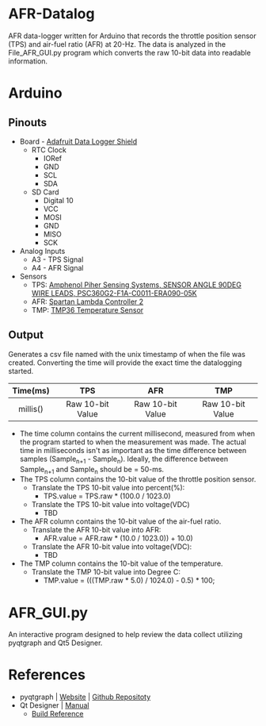 # AFR-Datalog
AFR data-logger written for Arduino that records the throttle position sensor (TPS) and air-fuel ratio (AFR) at 20-Hz. The data is analyzed in the File_AFR_GUI.py program which converts the raw 10-bit data into readable information. 

# Arduino
## Pinouts
* Board - [Adafruit Data Logger Shield](https://learn.adafruit.com/adafruit-data-logger-shield/overview)
  * RTC Clock
    * IORef
    * GND
    * SCL
    * SDA
  * SD Card
    * Digital 10
    * VCC
    * MOSI
    * GND
    * MISO
    * SCK
* Analog Inputs
  * A3 - TPS Signal
  * A4 - AFR Signal
* Sensors
  * TPS: [Amphenol Piher Sensing Systems, SENSOR ANGLE 90DEG WIRE LEADS, PSC360G2-F1A-C0011-ERA090-05K](https://www.digikey.com/product-detail/en/amphenol-piher-sensing-systems/PSC360G2-F1A-C0011-ERA090-05K/1993-1007-ND/9555845)
  * AFR: [Spartan Lambda Controller 2](https://www.14point7.com/products/spartan-lambda-controller-2)
  * TMP: [TMP36 Temperature Sensor](https://cdn.sparkfun.com/datasheets/Sensors/Temp/TMP35_36_37.pdf)
## Output
Generates a csv file named with the unix timestamp of when the file was created. Converting the time will provide the exact time the datalogging started.

| Time(ms) | TPS | AFR | TMP |
| :---: | :---: | :---: | :---: |
| millis() | Raw 10-bit Value | Raw 10-bit Value | Raw 10-bit Value

* The time column contains the current millisecond, measured from when the program started to when the measurement was made. The actual time in milliseconds isn't as important as the time difference between samples (Sample<sub>n+1</sub> - Sample<sub>n</sub>). Ideally, the difference between Sample<sub>n+1</sub> and Sample<sub>n</sub> should be = 50-ms.
* The TPS column contains the 10-bit value of the throttle position sensor.
  * Translate the TPS 10-bit value into percent(%):
    * TPS.value = TPS.raw * (100.0 / 1023.0)
  * Translate the TPS 10-bit value into voltage(VDC)
    * TBD
* The AFR column contains the 10-bit value of the air-fuel ratio.
  * Translate the AFR 10-bit value into AFR:
    * AFR.value = AFR.raw * (10.0 / 1023.0)) + 10.0)
  * Translate the AFR 10-bit value into voltage(VDC):
    * TBD
* The TMP column contains the 10-bit value of the temperature.
  * Translate the TMP 10-bit value into Degree C:
    * TMP.value = (((TMP.raw * 5.0) / 1024.0) - 0.5) * 100;

# AFR_GUI.py
An interactive program designed to help review the data collect utilizing pyqtgraph and Qt5 Designer.

# References
* pyqtgraph | [Website](http://www.pyqtgraph.org) | [Github Repositoty](https://github.com/pyqtgraph/pyqtgraph)
* Qt Designer | [Manual](https://doc.qt.io/qt-5/qtdesigner-manual.html)
  * [Build Reference](https://www.tutorialspoint.com/pyqt/pyqt_using_qt_designer.htm)
